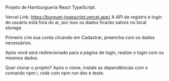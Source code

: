 Projeto de Hamburgueria React TypeScript.

Vercel Link: https://burguer-typescript.vercel.app/
A API de registro e login do usuário está fora do ar, por isso os dados ficarão salvos no local storage.

Primeiro crie sua conta clicando em Cadastrar, preencha com os dados necessários.

Após você será redirecionado para a página de login, realize o login com os mesmos dados.

Quer clonar o projeto? Após o clone, instale as dependências com o comando npm i, rode com npm run dev e teste.
